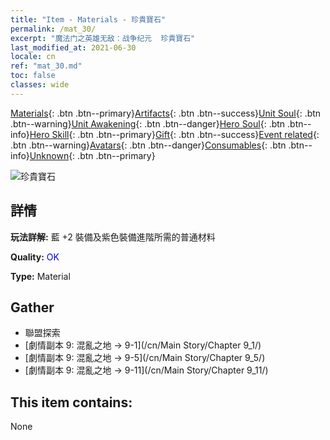 ```yaml
---
title: "Item - Materials - 珍貴寶石"
permalink: /mat_30/
excerpt: "魔法门之英雄无敌：战争纪元  珍貴寶石"
last_modified_at: 2021-06-30
locale: cn
ref: "mat_30.md"
toc: false
classes: wide
---
```

 [Materials](/ItemsCN/){: .btn .btn--primary}[Artifacts](/ItemsCN/Artifacts/){: .btn .btn--success}[Unit Soul](/ItemsCN/UnitSoul/){: .btn .btn--warning}[Unit Awakening](/ItemsCN/UnitAwakening/){: .btn .btn--danger}[Hero Soul](/ItemsCN/HeroSoul/){: .btn .btn--info}[Hero Skill](/ItemsCN/HeroSkill/){: .btn .btn--primary}[Gift](/ItemsCN/Gift/){: .btn .btn--success}[Event related](/ItemsCN/Events/){: .btn .btn--warning}[Avatars](/ItemsCN/Avatars/){: .btn .btn--danger}[Consumables](/ItemsCN/Consumables/){: .btn .btn--info}[Unknown](/ItemsCN/Unknown/){: .btn .btn--primary}

 ![珍貴寶石](/images/t/i_cailiao_baoshi1.png)

## 詳情
 **玩法詳解:** 藍 +2 裝備及紫色裝備進階所需的普通材料

 **Quality:** <span style="color: #0000CD">OK</span>

 **Type:** Material

## Gather

*    聯盟探索 
*    [劇情副本 9: 混亂之地 -> 9-1](/cn/Main Story/Chapter 9_1/) 
*    [劇情副本 9: 混亂之地 -> 9-5](/cn/Main Story/Chapter 9_5/) 
*    [劇情副本 9: 混亂之地 -> 9-11](/cn/Main Story/Chapter 9_11/) 

## This item contains:

  None

